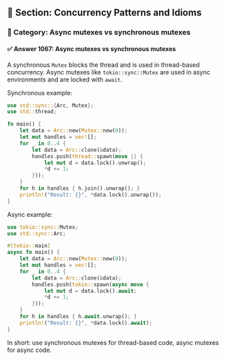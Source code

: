 ## 📘 Section: Concurrency Patterns and Idioms  
### 🔹 Category: Async mutexes vs synchronous mutexes  
#### ✅ Answer 1067: Async mutexes vs synchronous mutexes

A synchronous `Mutex` blocks the thread and is used in thread-based concurrency. Async mutexes like `tokio::sync::Mutex` are used in async environments and are locked with `await`.

Synchronous example:
```rust
use std::sync::{Arc, Mutex};
use std::thread;

fn main() {
    let data = Arc::new(Mutex::new(0));
    let mut handles = vec![];
    for _ in 0..4 {
        let data = Arc::clone(&data);
        handles.push(thread::spawn(move || {
            let mut d = data.lock().unwrap();
            *d += 1;
        }));
    }
    for h in handles { h.join().unwrap(); }
    println!("Result: {}", *data.lock().unwrap());
}
```
Async example:
```rust
use tokio::sync::Mutex;
use std::sync::Arc;

#[tokio::main]
async fn main() {
    let data = Arc::new(Mutex::new(0));
    let mut handles = vec![];
    for _ in 0..4 {
        let data = Arc::clone(&data);
        handles.push(tokio::spawn(async move {
            let mut d = data.lock().await;
            *d += 1;
        }));
    }
    for h in handles { h.await.unwrap(); }
    println!("Result: {}", *data.lock().await);
}
```
In short: use synchronous mutexes for thread-based code, async mutexes for async code.
